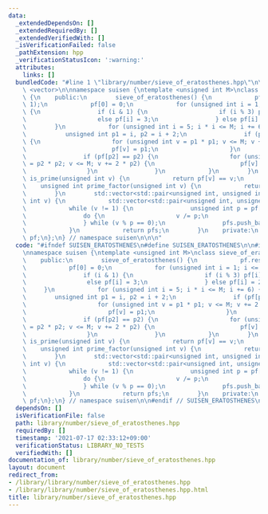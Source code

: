 ```yaml
---
data:
  _extendedDependsOn: []
  _extendedRequiredBy: []
  _extendedVerifiedWith: []
  _isVerificationFailed: false
  _pathExtension: hpp
  _verificationStatusIcon: ':warning:'
  attributes:
    links: []
  bundledCode: "#line 1 \"library/number/sieve_of_eratosthenes.hpp\"\n\n\n\n#include\
    \ <vector>\n\nnamespace suisen {\ntemplate <unsigned int M>\nclass sieve_of_eratosthenes\
    \ {\n    public:\n        sieve_of_eratosthenes() {\n            pf.resize(M +\
    \ 1);\n            pf[0] = 0;\n            for (unsigned int i = 1; i <= M; ++i)\
    \ {\n                if (i & 1) {\n                    if (i % 3) pf[i] = i;\n\
    \                    else pf[i] = 3;\n                } else pf[i] = 2;\n    \
    \        }\n            for (unsigned int i = 5; i * i <= M; i += 6) {\n     \
    \           unsigned int p1 = i, p2 = i + 2;\n                if (pf[p1] == p1)\
    \ {\n                    for (unsigned int v = p1 * p1; v <= M; v += 2 * p1) {\n\
    \                        pf[v] = p1;\n                    }\n                }\n\
    \                if (pf[p2] == p2) {\n                    for (unsigned int v\
    \ = p2 * p2; v <= M; v += 2 * p2) {\n                        pf[v] = p2;\n   \
    \                 }\n                }\n            }\n        }\n        bool\
    \ is_prime(unsigned int v) {\n            return pf[v] == v;\n        }\n    \
    \    unsigned int prime_factor(unsigned int v) {\n            return pf[v];\n\
    \        }\n        std::vector<std::pair<unsigned int, unsigned int>> factorize(unsigned\
    \ int v) {\n            std::vector<std::pair<unsigned int, unsigned int>> pfs;\n\
    \            while (v != 1) {\n                unsigned int p = pf[v], c = 0;\n\
    \                do {\n                    v /= p;\n                    ++c;\n\
    \                } while (v % p == 0);\n                pfs.push_back({p, c});\n\
    \            }\n            return pfs;\n        }\n    private:\n        std::vector<int>\
    \ pf;\n};\n} // namespace suisen\n\n\n"
  code: "#ifndef SUISEN_ERATOSTHENES\n#define SUISEN_ERATOSTHENES\n\n#include <vector>\n\
    \nnamespace suisen {\ntemplate <unsigned int M>\nclass sieve_of_eratosthenes {\n\
    \    public:\n        sieve_of_eratosthenes() {\n            pf.resize(M + 1);\n\
    \            pf[0] = 0;\n            for (unsigned int i = 1; i <= M; ++i) {\n\
    \                if (i & 1) {\n                    if (i % 3) pf[i] = i;\n   \
    \                 else pf[i] = 3;\n                } else pf[i] = 2;\n       \
    \     }\n            for (unsigned int i = 5; i * i <= M; i += 6) {\n        \
    \        unsigned int p1 = i, p2 = i + 2;\n                if (pf[p1] == p1) {\n\
    \                    for (unsigned int v = p1 * p1; v <= M; v += 2 * p1) {\n \
    \                       pf[v] = p1;\n                    }\n                }\n\
    \                if (pf[p2] == p2) {\n                    for (unsigned int v\
    \ = p2 * p2; v <= M; v += 2 * p2) {\n                        pf[v] = p2;\n   \
    \                 }\n                }\n            }\n        }\n        bool\
    \ is_prime(unsigned int v) {\n            return pf[v] == v;\n        }\n    \
    \    unsigned int prime_factor(unsigned int v) {\n            return pf[v];\n\
    \        }\n        std::vector<std::pair<unsigned int, unsigned int>> factorize(unsigned\
    \ int v) {\n            std::vector<std::pair<unsigned int, unsigned int>> pfs;\n\
    \            while (v != 1) {\n                unsigned int p = pf[v], c = 0;\n\
    \                do {\n                    v /= p;\n                    ++c;\n\
    \                } while (v % p == 0);\n                pfs.push_back({p, c});\n\
    \            }\n            return pfs;\n        }\n    private:\n        std::vector<int>\
    \ pf;\n};\n} // namespace suisen\n\n#endif // SUISEN_ERATOSTHENES\n"
  dependsOn: []
  isVerificationFile: false
  path: library/number/sieve_of_eratosthenes.hpp
  requiredBy: []
  timestamp: '2021-07-17 02:33:12+09:00'
  verificationStatus: LIBRARY_NO_TESTS
  verifiedWith: []
documentation_of: library/number/sieve_of_eratosthenes.hpp
layout: document
redirect_from:
- /library/library/number/sieve_of_eratosthenes.hpp
- /library/library/number/sieve_of_eratosthenes.hpp.html
title: library/number/sieve_of_eratosthenes.hpp
---
```

